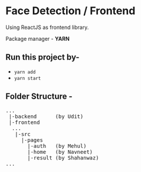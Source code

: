 # Face Detection / Frontend
Using ReactJS as frontend library.

Package manager - **YARN**

## Run this project by-
- `yarn add`
- `yarn start`

## Folder Structure -
<pre>
...
 |-backend      (by Udit)
 |-frontend
  ...
   |-src
     |-pages
       |-auth   (by Mehul)
       |-home   (by Navneet)
       |-result (by Shahanwaz)
...
</pre>
